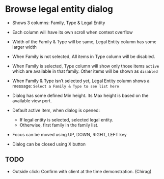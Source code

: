 # Browse legal entity dialog

- Shows 3 columns: Family, Type & Legal Entity
- Each column will have its own scroll when context overflow
- Width of the Family & Type will be same, Legal Entity column has some larger width
- When Family is not selected, All items in Type column will be disabled.
- When Family is selected, Type column will show only those items `active` which are available in that family. Other items will be shown as `disabled`
- When Family & Type isn’t selected yet, Legal Entity column shows a message: `Select a Family & Type to see list here`
- Dialog has some defined Min height. Its Max height is based on the available view port.
- Default active item, when dialog is opened:
  - If legal entity is selected, selected legal entity.
  - Otherwise, first family in the family list.
- Focus can be moved using UP, DOWN, RIGHT, LEFT key

- Dialog can be closed using X button

## TODO

- Outside click: Confirm with client at the time demonstration. (Chirag)
